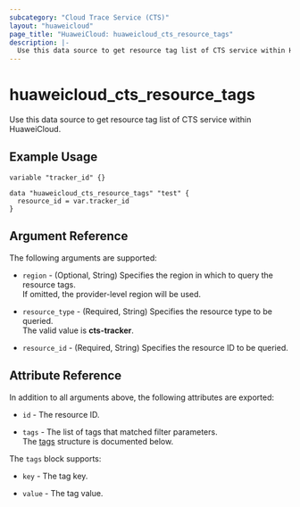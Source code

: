 ```yaml
---
subcategory: "Cloud Trace Service (CTS)"
layout: "huaweicloud"
page_title: "HuaweiCloud: huaweicloud_cts_resource_tags"
description: |-
  Use this data source to get resource tag list of CTS service within HuaweiCloud.
---
```


# huaweicloud_cts_resource_tags

Use this data source to get resource tag list of CTS service within HuaweiCloud.

## Example Usage

```hcl
variable "tracker_id" {}

data "huaweicloud_cts_resource_tags" "test" {
  resource_id = var.tracker_id
}
```

## Argument Reference

The following arguments are supported:

* `region` - (Optional, String) Specifies the region in which to query the resource tags.  
  If omitted, the provider-level region will be used.

* `resource_type` - (Required, String) Specifies the resource type to be queried.  
  The valid value is **cts-tracker**.

* `resource_id` - (Required, String) Specifies the resource ID to be queried.

## Attribute Reference

In addition to all arguments above, the following attributes are exported:

* `id` - The resource ID.

* `tags` - The list of tags that matched filter parameters.  
  The [tags](#cts_resource_tags_attr) structure is documented below.

<a name="cts_resource_tags_attr"></a>
The `tags` block supports:

* `key` - The tag key.

* `value` - The tag value.
